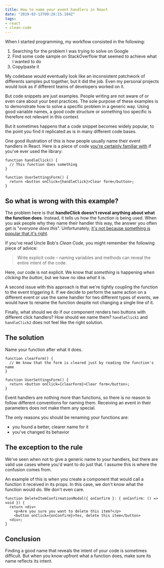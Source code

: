 ```yaml
---
title: How to name your event handlers in React
date: "2019-03-13T09:26:15.104Z"
tags: 
- react
- clean-code
---
```

When I started programming, my workflow consisted in the following:
1. Searching for the problem I was trying to solve on Google
2. Find some code sample on StackOverflow that seemed to achieve what I wanted to do
3. Copy/paste it

My codebase would eventually look like an inconsistent patchwork of differents samples put together, but it did the job. Even my personal projects would look as if different teams of developers worked on it.

But code snippets are just examples. People writing are not aware of or even care about your best practices. The sole purpose of these examples is to demonstrate how to solve a specific problem in a generic way. Using good variable names, a good code structure or something too specific is therefore not relevant in this context.

But it sometimes happens that a code snippet becomes widely popular, to the point you find it replicated as is in many different code bases.

One good illustration of this is how people usually name their event handlers in React. Here is a piece of code [you're certainly familiar with](https://react.dev/learn/responding-to-events) if you've ever used the library:

```tsx
function handleClick() {
  // This function does something
}

function UserSettingsForm() {
  return <button onClick={handleClick}>Clear form</button>;
}
```

## So what is wrong with this example?

The problem here is that **handleClick doesn't reveal anything about what the function does**.
Instead, it tells us how the function is being used. When you ask people why they name their handler this way, the answer you often get is "*everyone does this*". Unfortunately, [it's not because something is popular that it's right](https://en.wikipedia.org/wiki/Argumentum_ad_populum).

If you've read Uncle Bob's *Clean Code*, you might remember the following piece of advice:
> Write explicit code – naming variables and methods can reveal the entire intent of the code.

Here, our code is not explicit. We know that *something* is happening *when clicking the button*, but we have no idea *what* it is.

A second issue with this approach is that we're tightly coupling the function to the event triggering it. If we decide to perform the same action on a different event or use the same handler for two different types of events, we would have to rename the function despite not changing a single line of it.

Finally, what should we do if our component renders two buttons with different click handlers? How should we name them? `handleClick1` and `handleClick2` does not feel like the right solution.

## The solution

Name your function after what it does.

```tsx
function clearForm() {
  // We know that the form is cleared just by reading the function's name
}

function UserSettingsForm() {
  return <button onClick={clearForm}>Clear form</button>;
}
```

Event handlers are nothing more than functions, so there is no reason to follow different conventions for naming them.
Receiving an event in their parameters does not make them any special.

The only reasons you should be renaming your functions are:
- you found a better, clearer name for it
- you've changed its behavior

## The exception to the rule

We've seen when not to give a generic name to your handlers, but there are valid use cases where you'd want to do just that. I assume this is where the confusion comes from.

An example of this is when you create a component that would call a function it received in its props. In this case, we don't know what the function would do. We don't even care.

```tsx
function DeleteItemConfirmationModal({ onConfirm }: { onConfirm: () => void }) {
  return <div>
    <p>Are you sure you want to delete this item?</p>
    <button onClick={onConfirm}>Yes, delete this item</button>
  <div>;
}
```

## Conclusion

Finding a good name that reveals the intent of your code is sometimes difficult. But when you know upfront what a function does, make sure its name reflects its intent.